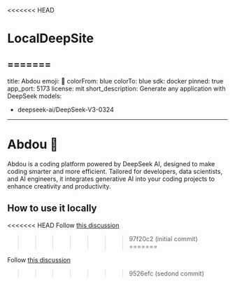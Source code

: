 <<<<<<< HEAD
# LocalDeepSite
=======
---
title: Abdou
emoji: 🐳
colorFrom: blue
colorTo: blue
sdk: docker
pinned: true
app_port: 5173
license: mit
short_description: Generate any application with DeepSeek
models:
  - deepseek-ai/DeepSeek-V3-0324
---

# Abdou 🐳

Abdou is a coding platform powered by DeepSeek AI, designed to make coding smarter and more efficient. Tailored for developers, data scientists, and AI engineers, it integrates generative AI into your coding projects to enhance creativity and productivity.

## How to use it locally
<<<<<<< HEAD
Follow [this discussion](https://huggingface.co/spaces/enzostvs/deepsite/discussions/74)
>>>>>>> 97f20c2 (initial commit)
=======

Follow [this discussion](https://huggingface.co/spaces/enzostvs/Abdou/discussions/74)
>>>>>>> 9526efc (sedond commit)
